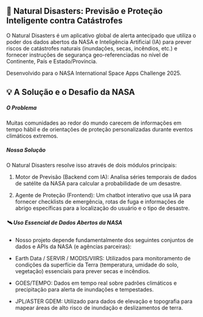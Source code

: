 ## 🚀 Natural Disasters: Previsão e Proteção Inteligente contra Catástrofes

O Natural Disasters é um aplicativo global de alerta antecipado que utiliza o poder dos dados abertos da NASA e Inteligência Artificial (IA) para prever riscos de catástrofes naturais (inundações, secas, incêndios, etc.) e fornecer instruções de segurança geo-referenciadas no nível de Continente, País e Estado/Província.

Desenvolvido para o NASA International Space Apps Challenge 2025.

## 💡 A Solução e o Desafio da NASA

##### O Problema

Muitas comunidades ao redor do mundo carecem de informações em tempo hábil e de orientações de proteção personalizadas durante eventos climáticos extremos.

##### Nossa Solução

O Natural Disasters resolve isso através de dois módulos principais:

1. Motor de Previsão (Backend com IA): Analisa séries temporais de dados de satélite da NASA para calcular a probabilidade de um desastre.

2. Agente de Proteção (Frontend): Um chatbot interativo que usa IA para fornecer checklists de emergência, rotas de fuga e informações de abrigo específicas para a localização do usuário e o tipo de desastre.

##### 🛰️ Uso Essencial de Dados Abertos da NASA

- Nosso projeto depende fundamentalmente dos seguintes conjuntos de dados e APIs da NASA (e agências parceiras):

- Earth Data / SERVIR / MODIS/VIIRS: Utilizados para monitoramento de condições da superfície da Terra (temperatura, umidade do solo, vegetação) essenciais para prever secas e incêndios.

- GOES/TEMPO: Dados em tempo real sobre padrões climáticos e precipitação para alerta de inundações e tempestades.

- JPL/ASTER GDEM: Utilizado para dados de elevação e topografia para mapear áreas de alto risco de inundação e deslizamentos de terra.

